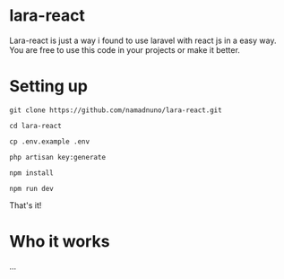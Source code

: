 # lara-react

Lara-react is just a way i found to use laravel with react js in a easy way. You are free to use this code in your projects or make it better.

# Setting up

``` git clone https://github.com/namadnuno/lara-react.git ```

``` cd lara-react ```

``` cp .env.example .env ```

``` php artisan key:generate ```

``` npm install ```

``` npm run dev ```

That's it!

# Who it works

...

